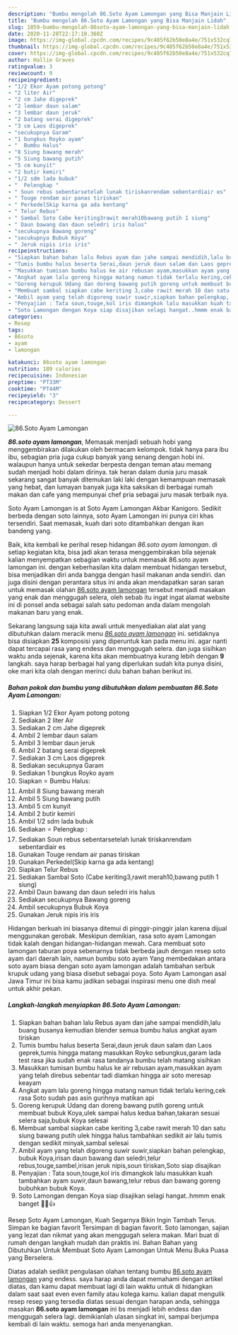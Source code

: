 ```yaml
---
description: "Bumbu mengolah 86.Soto Ayam Lamongan yang Bisa Manjain Lidah"
title: "Bumbu mengolah 86.Soto Ayam Lamongan yang Bisa Manjain Lidah"
slug: 1859-bumbu-mengolah-86soto-ayam-lamongan-yang-bisa-manjain-lidah
date: 2020-11-28T22:17:18.360Z
image: https://img-global.cpcdn.com/recipes/9c485f62b50e8a4e/751x532cq70/86soto-ayam-lamongan-foto-resep-utama.jpg
thumbnail: https://img-global.cpcdn.com/recipes/9c485f62b50e8a4e/751x532cq70/86soto-ayam-lamongan-foto-resep-utama.jpg
cover: https://img-global.cpcdn.com/recipes/9c485f62b50e8a4e/751x532cq70/86soto-ayam-lamongan-foto-resep-utama.jpg
author: Hallie Graves
ratingvalue: 3
reviewcount: 9
recipeingredient:
- "1/2 Ekor Ayam potong potong"
- "2 liter Air"
- "2 cm Jahe digeprek"
- "2 lembar daun salam"
- "3 lembar daun jeruk"
- "2 batang serai digeprek"
- "3 cm Laos digeprek"
- "secukupnya Garam"
- "1 bungkus Royko ayam"
- "  Bumbu Halus"
- "8 Siung bawang merah"
- "5 Siung bawang putih"
- "5 cm kunyit"
- "2 butir kemiri"
- "1/2 sdm lada bubuk"
- "  Pelengkap "
- " Soun rebus sebentarsetelah lunak tiriskanrendam sebentardiair es"
- " Touge rendam air panas tiriskan"
- " PerkedelSkip karna ga ada kentang"
- " Telur Rebus"
- " Sambal Soto Cabe keriting3rawit merah10bawang putih 1 siung"
- " Daun bawang dan daun seledri iris halus"
- "secukupnya Bawang goreng"
- "secukupnya Bubuk Koya"
- " Jeruk nipis iris iris"
recipeinstructions:
- "Siapkan bahan bahan lalu Rebus ayam dan jahe sampai mendidih,lalu buang busanya kemudian blender semua bumbu halus angkat ayam tiriskan"
- "Tumis bumbu halus beserta Serai,daun jeruk daun salam dan Laos geprek,tumis hingga matang masukkan Royko sebungkus,garam lada test rasa jika sudah enak rasa tandanya bumbu telah matang sisihkan"
- "Masukkan tumisan bumbu halus ke air rebusan ayam,masukkan ayam yang telah direbus sebentar tadi diamkan hingga air soto meresap keayam"
- "Angkat ayam lalu goreng hingga matang namun tidak terlalu kering,cek rasa Soto sudah pas asin gurihnya matikan api"
- "Goreng kerupuk Udang dan doreng bawang putih goreng untuk membuat bubuk Koya,ulek sampai halus kedua bahan,takaran sesuai selera saja,bubuk Koya selesai"
- "Membuat sambal siapkan cabe keriting 3,cabe rawit merah 10 dan satu siung bawang putih ulek hingga halus tambahkan sedikit air lalu tumis dengan sedikit minyak,sambal selesai"
- "Ambil ayam yang telah digoreng suwir suwir,siapkan bahan pelengkap, bubuk Koya,irisan daun bawang dan seledri,telur rebus,touge,sambel,irisan jeruk nipis,soun tiriskan,Soto siap disajikan"
- "Penyajian : Tata soun,touge,kol iris dimangkok lalu masukkan kuah tambahkan ayam suwir,daun bawang,telur rebus dan bawang goreng bubuhkan bubuk Koya."
- "Soto Lamongan dengan Koya siap disajikan selagi hangat..hmmm enak banget 🤤😋👍"
categories:
- Resep
tags:
- 86soto
- ayam
- lamongan

katakunci: 86soto ayam lamongan 
nutrition: 189 calories
recipecuisine: Indonesian
preptime: "PT33M"
cooktime: "PT44M"
recipeyield: "3"
recipecategory: Dessert

---
```



![86.Soto Ayam Lamongan](https://img-global.cpcdn.com/recipes/9c485f62b50e8a4e/751x532cq70/86soto-ayam-lamongan-foto-resep-utama.jpg)

<b><i>86.soto ayam lamongan</i></b>, Memasak menjadi sebuah hobi yang menggembirakan dilakukan oleh bermacam kelompok. tidak hanya para ibu ibu, sebagian pria juga cukup banyak yang senang dengan hobi ini. walaupun hanya untuk sekedar berpesta dengan teman atau memang sudah menjadi hobi dalam dirinya. tak heran dalam dunia juru masak sekarang sangat banyak ditemukan laki laki dengan kemampuan memasak yang hebat, dan lumayan banyak juga kita saksikan di berbagai rumah makan dan cafe yang mempunyai chef pria sebagai juru masak terbaik nya.

Soto Ayam Lamongan is at Soto Ayam Lamongan Akbar Kanigoro. Sedikit berbeda dengan soto lainnya, soto Ayam Lamongan ini punya ciri khas tersendiri. Saat memasak, kuah dari soto ditambahkan dengan ikan bandeng yang.

Baik, kita kembali ke perihal resep hidangan <i>86.soto ayam lamongan</i>. di setiap kegiatan kita, bisa jadi akan terasa menggembirakan bila sejenak kalian menyempatkan sebagian waktu untuk memasak 86.soto ayam lamongan ini. dengan keberhasilan kita dalam membuat hidangan tersebut, bisa menjadikan diri anda bangga dengan hasil makanan anda sendiri. dan juga disini dengan perantara situs ini anda akan mendapatkan saran saran untuk memasak olahan <u>86.soto ayam lamongan</u> tersebut menjadi masakan yang enak dan menggugah selera, oleh sebab itu ingat ingat alamat website ini di ponsel anda sebagai salah satu pedoman anda dalam mengolah makanan baru yang enak.


Sekarang langsung saja kita awali untuk menyediakan alat alat yang dibutuhkan dalam meracik menu <u><i>86.soto ayam lamongan</i></u> ini. setidaknya bisa disiapkan <b>25</b> komposisi yang diperuntuk kan pada menu ini. agar nanti dapat tercapai rasa yang endess dan menggugah selera. dan juga sisihkan waktu anda sejenak, karena kita akan membuatnya kurang lebih dengan <b>9</b> langkah. saya harap berbagai hal yang diperlukan sudah kita punya disini, oke mari kita olah dengan merinci dulu bahan bahan berikut ini.

<!--inarticleads1-->

##### Bahan pokok dan bumbu yang dibutuhkan dalam pembuatan 86.Soto Ayam Lamongan:

1. Siapkan 1/2 Ekor Ayam potong potong
1. Sediakan 2 liter Air
1. Sediakan 2 cm Jahe digeprek
1. Ambil 2 lembar daun salam
1. Ambil 3 lembar daun jeruk
1. Ambil 2 batang serai digeprek
1. Sediakan 3 cm Laos digeprek
1. Sediakan secukupnya Garam
1. Sediakan 1 bungkus Royko ayam
1. Siapkan  ⭐ Bumbu Halus:
1. Ambil 8 Siung bawang merah
1. Ambil 5 Siung bawang putih
1. Ambil 5 cm kunyit
1. Ambil 2 butir kemiri
1. Ambil 1/2 sdm lada bubuk
1. Sediakan  ⭐ Pelengkap :
1. Sediakan  Soun rebus sebentarsetelah lunak tiriskanrendam sebentardiair es
1. Gunakan  Touge rendam air panas tiriskan
1. Gunakan  Perkedel(Skip karna ga ada kentang)
1. Siapkan  Telur Rebus
1. Sediakan  Sambal Soto (Cabe keriting3,rawit merah10,bawang putih 1 siung)
1. Ambil  Daun bawang dan daun seledri iris halus
1. Sediakan secukupnya Bawang goreng
1. Ambil secukupnya Bubuk Koya
1. Gunakan  Jeruk nipis iris iris


Hidangan berkuah ini biasanya ditemui di pinggir-pinggir jalan karena dijual menggunakan gerobak. Meskipun demikian, rasa soto ayam Lamongan tidak kalah dengan hidangan-hidangan mewah. Cara membuat soto lamongan taburan poya sebenarnya tidak berbeda jauh dengan resep soto ayam dari daerah lain, namun bumbu soto ayam Yang membedakan antara soto ayam biasa dengan soto ayam lamongan adalah tambahan serbuk krupuk udang yang biasa disebut sebagai poya. Soto Ayam Lamongan asal Jawa Timur ini bisa kamu jadikan sebagai inspirasi menu one dish meal untuk akhir pekan. 

<!--inarticleads2-->

##### Langkah-langkah menyiapkan 86.Soto Ayam Lamongan:

1. Siapkan bahan bahan lalu Rebus ayam dan jahe sampai mendidih,lalu buang busanya kemudian blender semua bumbu halus angkat ayam tiriskan
1. Tumis bumbu halus beserta Serai,daun jeruk daun salam dan Laos geprek,tumis hingga matang masukkan Royko sebungkus,garam lada test rasa jika sudah enak rasa tandanya bumbu telah matang sisihkan
1. Masukkan tumisan bumbu halus ke air rebusan ayam,masukkan ayam yang telah direbus sebentar tadi diamkan hingga air soto meresap keayam
1. Angkat ayam lalu goreng hingga matang namun tidak terlalu kering,cek rasa Soto sudah pas asin gurihnya matikan api
1. Goreng kerupuk Udang dan doreng bawang putih goreng untuk membuat bubuk Koya,ulek sampai halus kedua bahan,takaran sesuai selera saja,bubuk Koya selesai
1. Membuat sambal siapkan cabe keriting 3,cabe rawit merah 10 dan satu siung bawang putih ulek hingga halus tambahkan sedikit air lalu tumis dengan sedikit minyak,sambal selesai
1. Ambil ayam yang telah digoreng suwir suwir,siapkan bahan pelengkap, bubuk Koya,irisan daun bawang dan seledri,telur rebus,touge,sambel,irisan jeruk nipis,soun tiriskan,Soto siap disajikan
1. Penyajian : Tata soun,touge,kol iris dimangkok lalu masukkan kuah tambahkan ayam suwir,daun bawang,telur rebus dan bawang goreng bubuhkan bubuk Koya.
1. Soto Lamongan dengan Koya siap disajikan selagi hangat..hmmm enak banget 🤤😋👍


Resep Soto Ayam Lamongan, Kuah Segarnya Bikin Ingin Tambah Terus. Simpan ke bagian favorit Tersimpan di bagian favorit. Soto lamongan, sajian yang lezat dan nikmat yang akan menggugah selera makan. Mari buat di rumah dengan langkah mudah dan praktis ini. Bahan Bahan yang Dibutuhkan Untuk Membuat Soto Ayam Lamongan Untuk Menu Buka Puasa yang Berselera. 

Diatas adalah sedikit pengulasan olahan tentang bumbu <u>86.soto ayam lamongan</u> yang endess. saya harap anda dapat memahami dengan artikel diatas, dan kamu dapat membuat lagi di lain waktu untuk di hidangkan dalam saat saat even even family atau kolega kamu. kalian dapat mengulik resep resep yang tersedia diatas sesuai dengan harapan anda, sehingga masakan <b>86.soto ayam lamongan</b> ini bs menjadi lebih endess dan menggugah selera lagi. demikianlah ulasan singkat ini, sampai berjumpa kembali di lain waktu. semoga hari anda menyenangkan.
